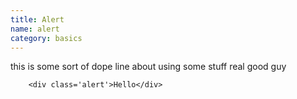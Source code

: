 ```yaml
---
title: Alert
name: alert
category: basics
---
```

this is some sort of dope line about using some stuff
real good guy
```html_example
    <div class='alert'>Hello</div>
```
